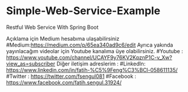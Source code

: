 # Simple-Web-Service-Example
 Restful Web Service With Spring Boot
 
 Açıklama için Medium hesabıma ulaşabilirsiniz
 #Medium:https://medium.com/p/65ea340ad9c6/edit
Ayrıca yakında yayınlacağım videolar için Youtube kanalıma üye olabilirsiniz.
 #Youtube : https://www.youtube.com/channel/UCAYF9y76KV2KpznP1C-v_Xw?view_as=subscriber
Diğer iletişim adreslerim : 
#LinkedIn: https://www.linkedin.com/in/fatih-%C5%9Feng%C3%BCl-058611135/
#Twitter : https://twitter.com/fsengul081
#Facebook : https://www.facebook.com/fatih.sengul.31924/
